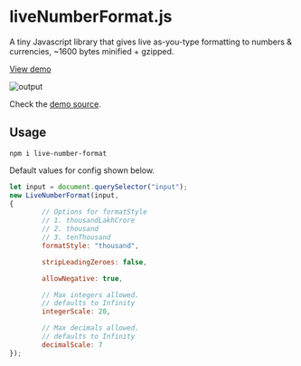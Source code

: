 # liveNumberFormat.js

A tiny Javascript library that gives live as-you-type formatting to numbers & currencies, ~1600 bytes minified + gzipped.

[View demo](https://abhinavxd.github.io/liveNumberFormat.js/)

![output](https://github.com/abhinavxd/liveNumberFormat.js/assets/48166553/292b51d9-b2bd-4a74-9217-82c843de303d)



Check the [demo source](https://github.com/abhinavxd/liveNumberFormat.js/blob/main/docs/index.html).


## Usage
```
npm i live-number-format
```

Default values for config shown below.

```javascript
let input = document.querySelector("input");
new LiveNumberFormat(input,
{
        // Options for formatStyle
        // 1. thousandLakhCrore
        // 2. thousand
        // 3. tenThousand
        formatStyle: "thousand",

        stripLeadingZeroes: false,

        allowNegative: true,

        // Max integers allowed.
        // defaults to Infinity
        integerScale: 20,

        // Max decimals allowed.
        // defaults to Infinity
        decimalScale: 7
});
```
